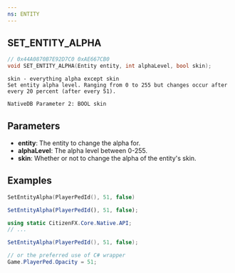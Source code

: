 ```yaml
---
ns: ENTITY
---
```


## SET_ENTITY_ALPHA

```c
// 0x44A0870B7E92D7C0 0xAE667CB0
void SET_ENTITY_ALPHA(Entity entity, int alphaLevel, bool skin);
```

```
skin - everything alpha except skin
Set entity alpha level. Ranging from 0 to 255 but changes occur after every 20 percent (after every 51).
```

```
NativeDB Parameter 2: BOOL skin
```

## Parameters

- **entity**: The entity to change the alpha for.
- **alphaLevel**: The alpha level between 0-255.
- **skin**: Whether or not to change the alpha of the entity's skin.

## Examples

```lua
SetEntityAlpha(PlayerPedId(), 51, false)
```

```js
SetEntityAlpha(PlayerPedId(), 51, false);
```

```csharp
using static CitizenFX.Core.Native.API;
// ...

SetEntityAlpha(PlayerPedId(), 51, false);

// or the preferred use of C# wrapper
Game.PlayerPed.Opacity = 51;
```

